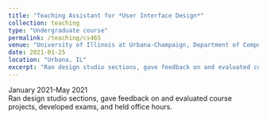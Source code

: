 ```yaml
---
title: "Teaching Assistant for *User Interface Design*"
collection: teaching
type: "Undergraduate course"
permalink: /teaching/cs465
venue: "University of Illinois at Urbana-Champaign, Department of Computer Science"
date: 2021-01-25
location: "Urbana, IL"
excerpt: "Ran design studio sections, gave feedback on and evaluated course projects, developed exams, and held office hours."
---
```


January 2021-May 2021  
Ran design studio sections, gave feedback on and evaluated course projects, developed exams, and held office hours.